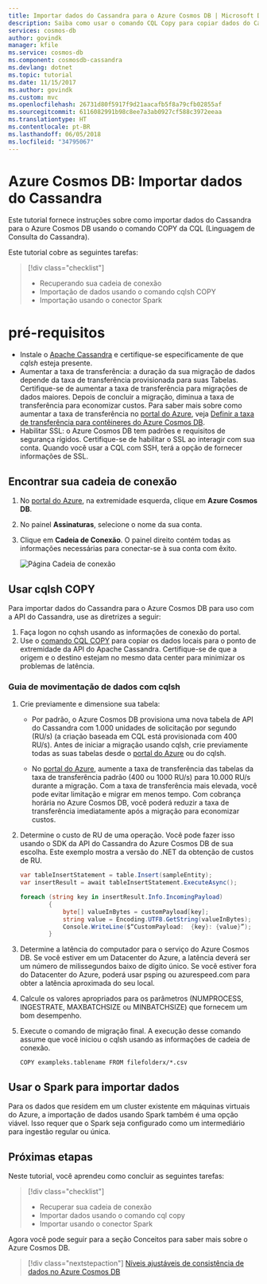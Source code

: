 ```yaml
---
title: Importar dados do Cassandra para o Azure Cosmos DB | Microsoft Docs
description: Saiba como usar o comando CQL Copy para copiar dados do Cassandra para o Azure Cosmos DB.
services: cosmos-db
author: govindk
manager: kfile
ms.service: cosmos-db
ms.component: cosmosdb-cassandra
ms.devlang: dotnet
ms.topic: tutorial
ms.date: 11/15/2017
ms.author: govindk
ms.custom: mvc
ms.openlocfilehash: 26731d80f5917f9d21aacafb5f8a79cfb02855af
ms.sourcegitcommit: 6116082991b98c8ee7a3ab0927cf588c3972eeaa
ms.translationtype: HT
ms.contentlocale: pt-BR
ms.lasthandoff: 06/05/2018
ms.locfileid: "34795067"
---
```

# <a name="azure-cosmos-db-import-cassandra-data"></a>Azure Cosmos DB: Importar dados do Cassandra

Este tutorial fornece instruções sobre como importar dados do Cassandra para o Azure Cosmos DB usando o comando COPY da CQL (Linguagem de Consulta do Cassandra). 

Este tutorial cobre as seguintes tarefas:

> [!div class="checklist"]
> * Recuperando sua cadeia de conexão
> * Importação de dados usando o comando cqlsh COPY
> * Importação usando o conector Spark 

# <a name="prerequisites"></a>pré-requisitos

* Instale o [Apache Cassandra](http://cassandra.apache.org/download/) e certifique-se especificamente de que *cqlsh* esteja presente.
* Aumentar a taxa de transferência: a duração da sua migração de dados depende da taxa de transferência provisionada para suas Tabelas. Certifique-se de aumentar a taxa de transferência para migrações de dados maiores. Depois de concluir a migração, diminua a taxa de transferência para economizar custos. Para saber mais sobre como aumentar a taxa de transferência no [portal do Azure](https://portal.azure.com), veja [Definir a taxa de transferência para contêineres do Azure Cosmos DB](set-throughput.md).
* Habilitar SSL: o Azure Cosmos DB tem padrões e requisitos de segurança rígidos. Certifique-se de habilitar o SSL ao interagir com sua conta. Quando você usar a CQL com SSH, terá a opção de fornecer informações de SSL. 

## <a name="find-your-connection-string"></a>Encontrar sua cadeia de conexão

1. No [portal do Azure](https://portal.azure.com), na extremidade esquerda, clique em **Azure Cosmos DB**.

2. No painel **Assinaturas**, selecione o nome da sua conta.

3. Clique em **Cadeia de Conexão**. O painel direito contém todas as informações necessárias para conectar-se à sua conta com êxito.

    ![Página Cadeia de conexão](./media/cassandra-import-data/keys.png)

## <a name="use-cqlsh-copy"></a>Usar cqlsh COPY

Para importar dados do Cassandra para o Azure Cosmos DB para uso com a API do Cassandra, use as diretrizes a seguir:

1. Faça logon no cqhsh usando as informações de conexão do portal.
2. Use o [comando CQL COPY](http://cassandra.apache.org/doc/latest/tools/cqlsh.html#cqlsh) para copiar os dados locais para o ponto de extremidade da API do Apache Cassandra. Certifique-se de que a origem e o destino estejam no mesmo data center para minimizar os problemas de latência.

### <a name="guide-for-moving-data-with-cqlsh"></a>Guia de movimentação de dados com cqlsh

1. Crie previamente e dimensione sua tabela:
    * Por padrão, o Azure Cosmos DB provisiona uma nova tabela de API do Cassandra com 1.000 unidades de solicitação por segundo (RU/s) (a criação baseada em CQL está provisionada com 400 RU/s). Antes de iniciar a migração usando cqlsh, crie previamente todas as suas tabelas desde o [portal do Azure](https://portal.azure.com) ou do cqlsh. 

    * No [portal do Azure](https://portal.azure.com), aumente a taxa de transferência das tabelas da taxa de transferência padrão (400 ou 1000 RU/s) para 10.000 RU/s durante a migração. Com a taxa de transferência mais elevada, você pode evitar limitação e migrar em menos tempo. Com cobrança horária no Azure Cosmos DB, você poderá reduzir a taxa de transferência imediatamente após a migração para economizar custos.

2. Determine o custo de RU de uma operação. Você pode fazer isso usando o SDK da API do Cassandra do Azure Cosmos DB de sua escolha. Este exemplo mostra a versão do .NET da obtenção de custos de RU. 

    ```csharp
    var tableInsertStatement = table.Insert(sampleEntity);
    var insertResult = await tableInsertStatement.ExecuteAsync();

    foreach (string key in insertResult.Info.IncomingPayload)
            {
                byte[] valueInBytes = customPayload[key];
                string value = Encoding.UTF8.GetString(valueInBytes);
                Console.WriteLine($“CustomPayload:  {key}: {value}”);
            }
 
    ``` 

3. Determine a latência do computador para o serviço do Azure Cosmos DB. Se você estiver em um Datacenter do Azure, a latência deverá ser um número de milissegundos baixo de dígito único. Se você estiver fora do Datacenter do Azure, poderá usar psping ou azurespeed.com para obter a latência aproximada do seu local.   

4. Calcule os valores apropriados para os parâmetros (NUMPROCESS, INGESTRATE, MAXBATCHSIZE ou MINBATCHSIZE) que fornecem um bom desempenho. 

5. Execute o comando de migração final. A execução desse comando assume que você iniciou o cqlsh usando as informações de cadeia de conexão.

   ```
   COPY exampleks.tablename FROM filefolderx/*.csv 
   ```

## <a name="use-spark-to-import-data"></a>Usar o Spark para importar dados

Para os dados que residem em um cluster existente em máquinas virtuais do Azure, a importação de dados usando Spark também é uma opção viável. Isso requer que o Spark seja configurado como um intermediário para ingestão regular ou única. 

## <a name="next-steps"></a>Próximas etapas

Neste tutorial, você aprendeu como concluir as seguintes tarefas:

> [!div class="checklist"]
> * Recuperar sua cadeia de conexão
> * Importar dados usando o comando cql copy
> * Importar usando o conector Spark 

Agora você pode seguir para a seção Conceitos para saber mais sobre o Azure Cosmos DB. 

> [!div class="nextstepaction"]
>[Níveis ajustáveis de consistência de dados no Azure Cosmos DB](../cosmos-db/consistency-levels.md)

